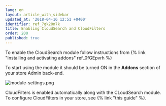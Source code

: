 ```yaml
---
lang: en
layout: article_with_sidebar
updated_at: '2018-04-16 12:51 +0400'
identifier: ref_7qk2On7k
title: Enabling CloudSearch and CloudFilters
order: 200
published: true
---
```

To enable the CloudSearch module follow instructions from {% link "Installing and activating addons" ref_0fGEpvrh %}

To start using the module it should be turned ON in the **Addons** section of your store Admin back-end. 

![module-settings.png]({{site.baseurl}}/attachments/ref_7qk2On7k/module-settings.png)

CloudFilters is enabled automatically along with the CLoudSearch module. To configure CloudFilters in your store, see {% link "this guide" %}.
